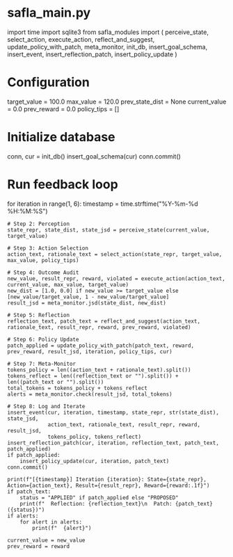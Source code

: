 # safla_main.py
import time
import sqlite3
from safla_modules import (
    perceive_state, select_action, execute_action,
    reflect_and_suggest, update_policy_with_patch, meta_monitor,
    init_db, insert_goal_schema, insert_event, insert_reflection_patch, insert_policy_update
)

# Configuration
target_value = 100.0
max_value = 120.0
prev_state_dist = None
current_value = 0.0
prev_reward = 0.0
policy_tips = []

# Initialize database
conn, cur = init_db()
insert_goal_schema(cur)
conn.commit()

# Run feedback loop
for iteration in range(1, 6):
    timestamp = time.strftime("%Y-%m-%d %H:%M:%S")
    
    # Step 2: Perception
    state_repr, state_dist, state_jsd = perceive_state(current_value, target_value)

    # Step 3: Action Selection
    action_text, rationale_text = select_action(state_repr, target_value, max_value, policy_tips)

    # Step 4: Outcome Audit
    new_value, result_repr, reward, violated = execute_action(action_text, current_value, max_value, target_value)
    new_dist = [1.0, 0.0] if new_value >= target_value else [new_value/target_value, 1 - new_value/target_value]
    result_jsd = meta_monitor.jsd(state_dist, new_dist)

    # Step 5: Reflection
    reflection_text, patch_text = reflect_and_suggest(action_text, rationale_text, result_repr, reward, prev_reward, violated)

    # Step 6: Policy Update
    patch_applied = update_policy_with_patch(patch_text, reward, prev_reward, result_jsd, iteration, policy_tips, cur)

    # Step 7: Meta-Monitor
    tokens_policy = len((action_text + rationale_text).split())
    tokens_reflect = len((reflection_text or "").split()) + len((patch_text or "").split())
    total_tokens = tokens_policy + tokens_reflect
    alerts = meta_monitor.check(result_jsd, total_tokens)

    # Step 8: Log and Iterate
    insert_event(cur, iteration, timestamp, state_repr, str(state_dist), state_jsd,
                 action_text, rationale_text, result_repr, reward, result_jsd,
                 tokens_policy, tokens_reflect)
    insert_reflection_patch(cur, iteration, reflection_text, patch_text, patch_applied)
    if patch_applied:
        insert_policy_update(cur, iteration, patch_text)
    conn.commit()

    print(f"[{timestamp}] Iteration {iteration}: State={state_repr}, Action={action_text}, Result={result_repr}, Reward={reward:.1f}")
    if patch_text:
        status = "APPLIED" if patch_applied else "PROPOSED"
        print(f"  Reflection: {reflection_text}\n  Patch: {patch_text} ({status})")
    if alerts:
        for alert in alerts:
            print(f"  {alert}")

    current_value = new_value
    prev_reward = reward
